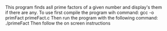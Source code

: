 This program finds asll prime factors of a given number and display's them if there are any.
To use first compile the program wih command: gcc -o primFact primeFact.c
Then run the program with the following command: ./primeFact
Then follow the on screen instructions
